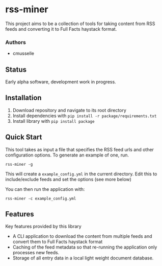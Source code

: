 # rss-miner

This project aims to be a collection of tools for taking content from RSS feeds and converting it
to Full Facts haystack format. 

### Authors

* cmusselle

## Status 

Early alpha software, development work in progress.

## Installation

1.  Download repository and navigate to its root directory
2.  Install dependencies with `pip install -r package/requirements.txt`
3.  Install library with `pip install package`

## Quick Start

This tool takes as input a file that specifies the RSS feed urls and other configuration options. To
generate an example of one, run. 

    rss-miner -g

This will create a `example_config.yml` in the current directory. Edit this to include/exclude feeds
and set the options (see more below)

You can then run the application with:

    rss-miner -c example_config.yml

## Features

Key features provided by this library

* A CLI application to download the content from multiple feeds and convert them to Full Facts haystack format
* Caching of the feed metadata so that re-running the application only processes new feeds. 
* Storage of all entry data in a local light weight document database. 

